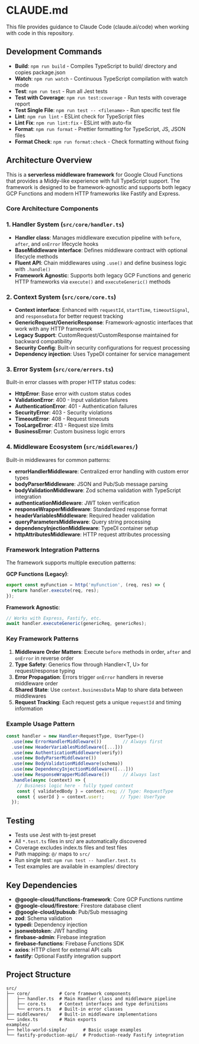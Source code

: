 # CLAUDE.md

This file provides guidance to Claude Code (claude.ai/code) when working with code in this repository.

## Development Commands

- **Build**: `npm run build` - Compiles TypeScript to build/ directory and copies package.json
- **Watch**: `npm run watch` - Continuous TypeScript compilation with watch mode
- **Test**: `npm run test` - Run all Jest tests
- **Test with Coverage**: `npm run test:coverage` - Run tests with coverage report
- **Test Single File**: `npm run test -- <filename>` - Run specific test file
- **Lint**: `npm run lint` - ESLint check for TypeScript files
- **Lint Fix**: `npm run lint:fix` - ESLint with auto-fix
- **Format**: `npm run format` - Prettier formatting for TypeScript, JS, JSON files
- **Format Check**: `npm run format:check` - Check formatting without fixing

## Architecture Overview

This is a **serverless middleware framework** for Google Cloud Functions that provides a Middy-like experience with full TypeScript support. The framework is designed to be framework-agnostic and supports both legacy GCP Functions and modern HTTP frameworks like Fastify and Express.

### Core Architecture Components

### 1. Handler System (`src/core/handler.ts`)
- **Handler class**: Manages middleware execution pipeline with `before`, `after`, and `onError` lifecycle hooks
- **BaseMiddleware interface**: Defines middleware contract with optional lifecycle methods
- **Fluent API**: Chain middlewares using `.use()` and define business logic with `.handle()`
- **Framework Agnostic**: Supports both legacy GCP Functions and generic HTTP frameworks via `execute()` and `executeGeneric()` methods

### 2. Context System (`src/core/core.ts`)
- **Context interface**: Enhanced with `requestId`, `startTime`, `timeoutSignal`, and `responseData` for better request tracking
- **GenericRequest/GenericResponse**: Framework-agnostic interfaces that work with any HTTP framework
- **Legacy Support**: CustomRequest/CustomResponse maintained for backward compatibility
- **Security Config**: Built-in security configurations for request processing
- **Dependency injection**: Uses TypeDI container for service management

### 3. Error System (`src/core/errors.ts`)
Built-in error classes with proper HTTP status codes:
- **HttpError**: Base error with custom status codes
- **ValidationError**: 400 - Input validation failures
- **AuthenticationError**: 401 - Authentication failures
- **SecurityError**: 403 - Security violations
- **TimeoutError**: 408 - Request timeouts
- **TooLargeError**: 413 - Request size limits
- **BusinessError**: Custom business logic errors

### 4. Middleware Ecosystem (`src/middlewares/`)
Built-in middlewares for common patterns:
- **errorHandlerMiddleware**: Centralized error handling with custom error types
- **bodyParserMiddleware**: JSON and Pub/Sub message parsing
- **bodyValidationMiddleware**: Zod schema validation with TypeScript integration
- **authenticationMiddleware**: JWT token verification
- **responseWrapperMiddleware**: Standardized response format
- **headerVariablesMiddleware**: Required header validation
- **queryParametersMiddleware**: Query string processing
- **dependencyInjectionMiddleware**: TypeDI container setup
- **httpAttributesMiddleware**: HTTP request attributes processing

### Framework Integration Patterns

The framework supports multiple execution patterns:

**GCP Functions (Legacy)**:
```typescript
export const myFunction = http('myFunction', (req, res) => {
  return handler.execute(req, res);
});
```

**Framework Agnostic**:
```typescript
// Works with Express, Fastify, etc.
await handler.executeGeneric(genericReq, genericRes);
```

### Key Framework Patterns

1. **Middleware Order Matters**: Execute `before` methods in order, `after` and `onError` in reverse order
2. **Type Safety**: Generics flow through Handler<T, U> for request/response typing
3. **Error Propagation**: Errors trigger `onError` handlers in reverse middleware order
4. **Shared State**: Use `context.businessData` Map to share data between middlewares
5. **Request Tracking**: Each request gets a unique `requestId` and timing information

### Example Usage Pattern
```typescript
const handler = new Handler<RequestType, UserType>()
  .use(new ErrorHandlerMiddleware())        // Always first
  .use(new HeaderVariablesMiddleware([...]))
  .use(new AuthenticationMiddleware(verify))
  .use(new BodyParserMiddleware())          
  .use(new BodyValidationMiddleware(schema))
  .use(new DependencyInjectionMiddleware([...]))
  .use(new ResponseWrapperMiddleware())     // Always last
  .handle(async (context) => {
    // Business logic here - fully typed context
    const { validatedBody } = context.req; // Type: RequestType
    const { userId } = context.user!;      // Type: UserType
  });
```

## Testing
- Tests use Jest with ts-jest preset
- All `*.test.ts` files in src/ are automatically discovered
- Coverage excludes index.ts files and test files
- Path mapping: `@/` maps to `src/`
- Run single test: `npm run test -- handler.test.ts`
- Test examples are available in examples/ directory

## Key Dependencies
- **@google-cloud/functions-framework**: Core GCP Functions runtime
- **@google-cloud/firestore**: Firestore database client
- **@google-cloud/pubsub**: Pub/Sub messaging
- **zod**: Schema validation
- **typedi**: Dependency injection
- **jsonwebtoken**: JWT handling
- **firebase-admin**: Firebase integration
- **firebase-functions**: Firebase Functions SDK
- **axios**: HTTP client for external API calls
- **fastify**: Optional Fastify integration support

## Project Structure
```
src/
├── core/           # Core framework components
│   ├── handler.ts  # Main Handler class and middleware pipeline
│   ├── core.ts     # Context interfaces and type definitions
│   └── errors.ts   # Built-in error classes
├── middlewares/    # Built-in middleware implementations
└── index.ts        # Main exports
examples/
├── hello-world-simple/      # Basic usage examples
└── fastify-production-api/  # Production-ready Fastify integration
```